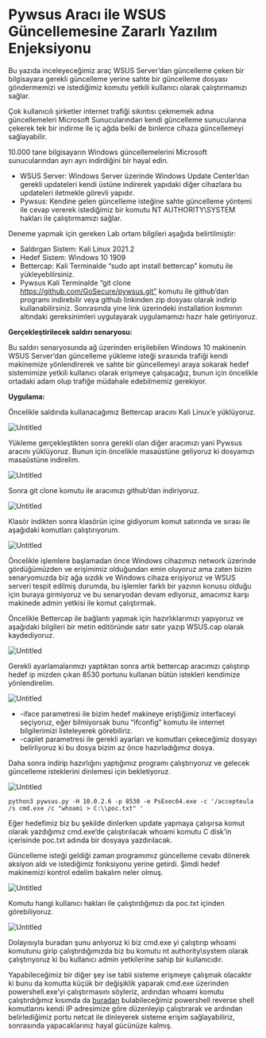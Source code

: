 # Pywsus Aracı ile WSUS Güncellemesine Zararlı Yazılım Enjeksiyonu

Bu yazıda inceleyeceğimiz araç WSUS Server’dan güncelleme çeken bir bilgisayara gerekli güncelleme yerine sahte bir güncelleme dosyası göndermemizi ve istediğimiz komutu yetkili kullanıcı olarak çalıştırmamızı sağlar.

Çok kullanıcılı şirketler internet trafiği sıkıntısı çekmemek adına güncellemeleri Microsoft Sunucularından kendi güncelleme sunucularına çekerek tek bir indirme ile iç ağda belki de binlerce cihaza güncellemeyi sağlayabilir.

10.000 tane bilgisayarın Windows güncellemelerini Microsoft sunucularından ayrı ayrı indirdiğini bir hayal edin.

- WSUS Server: Windows Server üzerinde Windows Update Center’dan gerekli updateleri kendi üstüne indirerek yapıdaki diğer cihazlara bu updateleri iletmekle görevli yapıdır.
- Pywsus: Kendine gelen güncelleme isteğine sahte güncelleme yöntemi ile cevap vererek istediğimiz bir komutu NT AUTHORITY\SYSTEM hakları ile çalıştırmamızı sağlar.

Deneme yapmak için gereken Lab ortam bilgileri aşağıda belirtilmiştir:

- Saldırgan Sistem: Kali Linux 2021.2
- Hedef Sistem: Windows 10 1909
- Bettercap: Kali Terminalde “sudo apt install bettercap” komutu ile yükleyebilirsiniz.
- Pywsus Kali Terminalde “git clone https://github.com/GoSecure/pywsus.git” komutu ile github’dan programı indirebilir veya github linkinden zip dosyası olarak indirip kullanabilirsiniz. Sonrasında yine link üzerindeki installation kısmının altındaki gereksinimleri uygulayarak uygulamamızı hazır hale getiriyoruz.

**Gerçekleştirilecek saldırı senaryosu:**

Bu saldırı senaryosunda ağ üzerinden erişilebilen Windows 10 makinenin WSUS Server’dan güncelleme yükleme isteği sırasında trafiği kendi makinemize yönlendirerek ve sahte bir güncellemeyi araya sokarak hedef sistemimize yetkili kullanıcı olarak erişmeye çalışacağız, bunun için öncelikle ortadaki adam olup trafiğe müdahale edebilmemiz gerekiyor.

**Uygulama:**

Öncelikle saldırıda kullanacağımız Bettercap aracını Kali Linux’e yüklüyoruz.

![Untitled](Pywsus%20Arac%C4%B1%20ile%20WSUS%20Gu%CC%88ncellemesine%20Zararl%C4%B1%20Yaz%C4%B1%20fb8a445a571f4207a90cfb1997994e96/Untitled.png)

Yükleme gerçekleştikten sonra gerekli olan diğer aracımızı yani Pywsus aracını yüklüyoruz. Bunun için öncelikle masaüstüne geliyoruz ki dosyamızı masaüstüne indirelim.

![Untitled](Pywsus%20Arac%C4%B1%20ile%20WSUS%20Gu%CC%88ncellemesine%20Zararl%C4%B1%20Yaz%C4%B1%20fb8a445a571f4207a90cfb1997994e96/Untitled%201.png)

Sonra git clone komutu ile aracımızı github’dan indiriyoruz.

![Untitled](Pywsus%20Arac%C4%B1%20ile%20WSUS%20Gu%CC%88ncellemesine%20Zararl%C4%B1%20Yaz%C4%B1%20fb8a445a571f4207a90cfb1997994e96/Untitled%202.png)

Klasör indikten sonra klasörün içine gidiyorum komut satırında ve sırası ile aşağıdaki komutları çalıştırıyorum.

![Untitled](Pywsus%20Arac%C4%B1%20ile%20WSUS%20Gu%CC%88ncellemesine%20Zararl%C4%B1%20Yaz%C4%B1%20fb8a445a571f4207a90cfb1997994e96/Untitled%203.png)

Öncelikle işlemlere başlamadan önce Windows cihazımızı network üzerinde gördüğümüzden ve erişimimiz olduğundan emin oluyoruz ama zaten bizim senaryomuzda biz ağa sızdık ve Windows cihaza erişiyoruz ve WSUS serveri tespit edilmiş durumda, bu işlemler farklı bir yazının konusu olduğu için buraya girmiyoruz ve bu senaryodan devam ediyoruz, amacımız karşı makinede admin yetkisi ile komut çalıştırmak.

Öncelikle Bettercap ile bağlantı yapmak için hazırlıklarımızı yapıyoruz ve aşağıdaki bilgileri bir metin editöründe satır satır yazıp WSUS.cap olarak kaydediyoruz.

![Untitled](Pywsus%20Arac%C4%B1%20ile%20WSUS%20Gu%CC%88ncellemesine%20Zararl%C4%B1%20Yaz%C4%B1%20fb8a445a571f4207a90cfb1997994e96/Untitled%204.png)

Gerekli ayarlamalarımızı yaptıktan sonra artık bettercap aracımızı çalıştırıp hedef ip mizden çıkan 8530 portunu kullanan bütün istekleri kendimize yönlendirelim.

![Untitled](Pywsus%20Arac%C4%B1%20ile%20WSUS%20Gu%CC%88ncellemesine%20Zararl%C4%B1%20Yaz%C4%B1%20fb8a445a571f4207a90cfb1997994e96/Untitled%205.png)

- -iface parametresi ile bizim hedef makineye eriştiğimiz interfaceyi seçiyoruz, eğer bilmiyorsak bunu “ifconfig” komutu ile internet bilgilerimizi listeleyerek görebiliriz.
- -caplet parametresi ile gerekli ayarları ve komutları çekeceğimiz dosyayı belirliyoruz ki bu dosya bizim az önce hazırladığımız dosya.

Daha sonra indirip hazırlığını yaptığımız programı çalıştırıyoruz ve gelecek güncelleme isteklerini dinlemesi için bekletiyoruz.

![Untitled](Pywsus%20Arac%C4%B1%20ile%20WSUS%20Gu%CC%88ncellemesine%20Zararl%C4%B1%20Yaz%C4%B1%20fb8a445a571f4207a90cfb1997994e96/Untitled%206.png)

`python3 pywsus.py -H 10.0.2.6 -p 8530 -e PsExec64.exe -c '/accepteula /s cmd.exe /c "whoami > C:\\poc.txt" '`

Eğer hedefimiz biz bu şekilde dinlerken update yapmaya çalışırsa komut olarak yazdığımız cmd.exe’de çalıştırılacak whoami komutu C disk’in içerisinde poc.txt adında bir dosyaya yazdırılacak.

Güncelleme isteği geldiği zaman programımız güncelleme cevabı dönerek aksiyon aldı ve istediğimiz fonksiyonu yerine getirdi. Şimdi hedef makinemizi kontrol edelim bakalım neler olmuş.

![Untitled](Pywsus%20Arac%C4%B1%20ile%20WSUS%20Gu%CC%88ncellemesine%20Zararl%C4%B1%20Yaz%C4%B1%20fb8a445a571f4207a90cfb1997994e96/Untitled%207.png)

Komutu hangi kullanıcı hakları ile çalıştırdığımızı da poc.txt içinden görebiliyoruz.

![Untitled](Pywsus%20Arac%C4%B1%20ile%20WSUS%20Gu%CC%88ncellemesine%20Zararl%C4%B1%20Yaz%C4%B1%20fb8a445a571f4207a90cfb1997994e96/Untitled%208.png)

Dolayısıyla buradan şunu anlıyoruz ki biz cmd.exe yi çalıştırıp whoami komutunu girip çalıştırdığımızda biz bu komutu nt authority\system olarak çalıştırıyoruz ki bu kullanıcı admin yetkilerine sahip bir kullanıcıdır.

Yapabileceğimiz bir diğer şey ise tabii sisteme erişmeye çalışmak olacaktır ki bunu da komutta küçük bir değişiklik yaparak cmd.exe üzerinden powershell.exe’yi çalıştırmasını söyleriz, ardından whoami komutu çalıştırdığımız kısımda da [buradan](https://github.com/swisskyrepo/PayloadsAllTheThings/blob/master/Methodology%20and%20Resources/Reverse%20Shell%20Cheatsheet.md#powershell) bulabileceğimiz powershell reverse shell komutlarını kendi IP adresimize göre düzenleyip çalıştırarak ve ardından belirlediğimiz portu netcat ile dinleyerek sisteme erişim sağlayabiliriz, sonrasında yapacaklarınız hayal gücünüze kalmış.